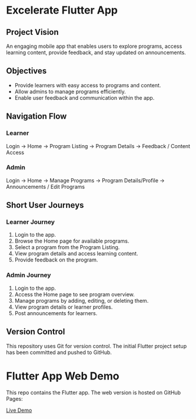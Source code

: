 # Excelerate Flutter App

## Project Vision
An engaging mobile app that enables users to explore programs, access learning content, provide feedback, and stay updated on announcements.

## Objectives
- Provide learners with easy access to programs and content.
- Allow admins to manage programs efficiently.
- Enable user feedback and communication within the app.

## Navigation Flow

### Learner
Login → Home → Program Listing → Program Details → Feedback / Content Access

### Admin
Login → Home → Manage Programs → Program Details/Profile → Announcements / Edit Programs

## Short User Journeys

### Learner Journey
1. Login to the app.
2. Browse the Home page for available programs.
3. Select a program from the Program Listing.
4. View program details and access learning content.
5. Provide feedback on the program.

### Admin Journey
1. Login to the app.
2. Access the Home page to see program overview.
3. Manage programs by adding, editing, or deleting them.
4. View program details or learner profiles.
5. Post announcements for learners.

## Version Control
This repository uses Git for version control. The initial Flutter project setup has been committed and pushed to GitHub.
# Flutter App Web Demo

This repo contains the Flutter app. The web version is hosted on GitHub Pages:

[Live Demo](https://snasambu.github.io/flutter_app/)

